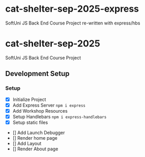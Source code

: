 # cat-shelter-sep-2025-express

SoftUni JS Back End Course Project re-written with express/hbs

# cat-shelter-sep-2025

SoftUni JS Back End Course Project

## Development Setup

### Setup

-  [x] Initialize Project
-  [x] Add Express Server `npm i express`
-  [x] Add Workshop Resources
-  [x] Setup Handlebars `npm i express-handlebars`
-  [x] Setup static files
-  [] Add Launch Debugger
-  [] Render home page
-  [] Add Layout
-  [] Render About page

